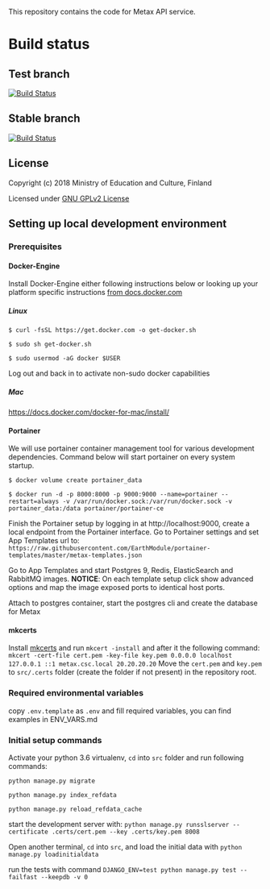 This repository contains the code for Metax API service.

# Build status

## Test branch
[![Build Status](https://travis-ci.org/CSCfi/metax-api.svg?branch=test)](https://travis-ci.org/CSCfi/metax-api)

## Stable branch
[![Build Status](https://travis-ci.org/CSCfi/metax-api.svg?branch=stable)](https://travis-ci.org/CSCfi/metax-api)

License
-------
Copyright (c) 2018 Ministry of Education and Culture, Finland

Licensed under [GNU GPLv2 License](LICENSE)

## Setting up local development environment

### Prerequisites

#### Docker-Engine

Install Docker-Engine either following instructions below or looking up your platform specific instructions [from docs.docker.com][1] 

##### Linux

`$ curl -fsSL https://get.docker.com -o get-docker.sh`

`$ sudo sh get-docker.sh`

`$ sudo usermod -aG docker $USER`

Log out and back in to activate non-sudo docker capabilities

##### Mac

https://docs.docker.com/docker-for-mac/install/

#### Portainer

We will use portainer container management tool for various development dependencies. Command below will start portainer on every system startup.

`$ docker volume create portainer_data`

`$ docker run -d -p 8000:8000 -p 9000:9000 --name=portainer --restart=always -v /var/run/docker.sock:/var/run/docker.sock -v portainer_data:/data portainer/portainer-ce`

Finish the Portainer setup by logging in at http://localhost:9000, create a local endpoint from the Portainer interface. Go to Portainer settings and set App Templates url to: `https://raw.githubusercontent.com/EarthModule/portainer-templates/master/metax-templates.json`

Go to App Templates and start Postgres 9, Redis, ElasticSearch and RabbitMQ images. __NOTICE__: On each template setup click show advanced options and map the image exposed ports to identical host ports.

Attach to postgres container, start the postgres cli and create the database for Metax

#### mkcerts

Install [mkcerts][2] and run `mkcert -install` and after it the following command:
`mkcert -cert-file cert.pem -key-file key.pem 0.0.0.0 localhost 127.0.0.1 ::1 metax.csc.local 20.20.20.20`
Move the `cert.pem` and `key.pem` to `src/.certs` folder (create the folder if not present) in the repository root.

### Required environmental variables

copy `.env.template` as `.env` and fill required variables, you can find examples in ENV_VARS.md

### Initial setup commands

Activate your python 3.6 virtualenv, `cd` into `src` folder and run following commands:

`python manage.py migrate`

`python manage.py index_refdata`

`python manage.py reload_refdata_cache`

start the development server with:
`python manage.py runsslserver --certificate .certs/cert.pem --key .certs/key.pem 8008`

Open another terminal, `cd` into `src`, and load the initial data with `python manage.py loadinitialdata`

run the tests with command `DJANGO_ENV=test python manage.py test --failfast --keepdb -v 0`


[1]: https://docs.docker.com/engine/install/
[2]: https://github.com/FiloSottile/mkcert